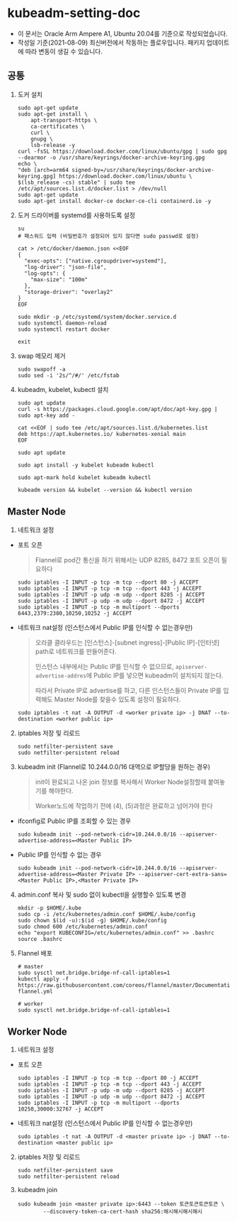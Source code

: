 # kubeadm-setting-doc
- 이 문서는 Oracle Arm Ampere A1, Ubuntu 20.04를 기준으로 작성되었습니다.
- 작성일 기준(2021-08-09) 최신버전에서 작동하는 플로우입니다. 패키지 업데이트에 따라 변동이 생길 수 있습니다.


## 공통

1. 도커 설치
    ```
    sudo apt-get update
    sudo apt-get install \
        apt-transport-https \
        ca-certificates \
        curl \
        gnupg \
        lsb-release -y
    curl -fsSL https://download.docker.com/linux/ubuntu/gpg | sudo gpg --dearmor -o /usr/share/keyrings/docker-archive-keyring.gpg
    echo \
    "deb [arch=arm64 signed-by=/usr/share/keyrings/docker-archive-keyring.gpg] https://download.docker.com/linux/ubuntu \
    $(lsb_release -cs) stable" | sudo tee /etc/apt/sources.list.d/docker.list > /dev/null
    sudo apt-get update
    sudo apt-get install docker-ce docker-ce-cli containerd.io -y
    ```
2. 도커 드라이버를 systemd를 사용하도록 설정
    ```
    su
    # 패스워드 입력 (비밀번호가 설정되어 있지 않다면 sudo passwd로 설정)

    cat > /etc/docker/daemon.json <<EOF
    {
      "exec-opts": ["native.cgroupdriver=systemd"],
      "log-driver": "json-file",
      "log-opts": {
        "max-size": "100m"
      },
      "storage-driver": "overlay2"
    }
    EOF

    sudo mkdir -p /etc/systemd/system/docker.service.d
    sudo systemctl daemon-reload
    sudo systemctl restart docker

    exit
    ```

3. swap 메모리 제거
    ```
    sudo swapoff -a
    sudo sed -i '2s/^/#/' /etc/fstab
    ```

4. kubeadm, kubelet, kubectl 설치
    ```
    sudo apt update
    curl -s https://packages.cloud.google.com/apt/doc/apt-key.gpg | sudo apt-key add -

    cat <<EOF | sudo tee /etc/apt/sources.list.d/kubernetes.list
    deb https://apt.kubernetes.io/ kubernetes-xenial main
    EOF

    sudo apt update

    sudo apt install -y kubelet kubeadm kubectl

    sudo apt-mark hold kubelet kubeadm kubectl

    kubeadm version && kubelet --version && kubectl version

    ```
## Master Node
1. 네트워크 설정
- 포트 오픈
    > Flannel로 pod간 통신을 하기 위해서는 UDP 8285, 8472 포트 오픈이 필요하다
    
    ```
    sudo iptables -I INPUT -p tcp -m tcp --dport 80 -j ACCEPT
    sudo iptables -I INPUT -p tcp -m tcp --dport 443 -j ACCEPT
    sudo iptables -I INPUT -p udp -m udp --dport 8285 -j ACCEPT
    sudo iptables -I INPUT -p udp -m udp --dport 8472 -j ACCEPT
    sudo iptables -I INPUT -p tcp -m multiport --dports 6443,2379:2380,10250,10252 -j ACCEPT
    ```
- 네트워크 nat설정 (인스턴스에서 Public IP를 인식할 수 없는경우만)
    > 오라클 클라우드는 [인스턴스]-[subnet ingress]-[Public IP]-[인터넷] path로 네트워크를 만들어준다.
    > 
    > 인스턴스 내부에서는 Public IP를 인식할 수 없으므로, `apiserver-advertise-addres`에 Public IP를 넣으면 kubeadm이 설치되지 않는다.
    >
    > 따라서 Private IP로 advertise를 하고, 다른 인스턴스들이 Private IP를 입력해도 Master Node를 찾을수 있도록 설정이 필요하다.
    ```
    sudo iptables -t nat -A OUTPUT -d <worker private ip> -j DNAT --to-destination <worker public ip>
    ```

2. iptables 저장 및 리로드
    ```
    sudo netfilter-persistent save
    sudo netfilter-persistent reload
    ```

3. kubeadm init (Flannel로 10.244.0.0/16 대역으로 IP할당을 원하는 경우)
    > init이 완료되고 나온 join 정보를 복사해서 Worker Node설정할때 붙여놓기를 해야한다.
    > 
    > Worker노드에 작업하기 전에 (4), (5)과정은 완료하고 넘어가야 한다
- ifconfig로 Public IP를 조회할 수 있는 경우 
    ```
    sudo kubeadm init --pod-network-cidr=10.244.0.0/16 --apiserver-advertise-address=<Master Public IP>
    ```
- Public IP를 인식할 수 없는 경우
    ```
    sudo kubeadm init --pod-network-cidr=10.244.0.0/16 --apiserver-advertise-address=<Master Private IP> --apiserver-cert-extra-sans=<Master Public IP>,<Master Private IP>
    ```


4. admin.conf 복사 및 sudo 없이 kubectl을 실행할수 있도록 변경
    ```
    mkdir -p $HOME/.kube
    sudo cp -i /etc/kubernetes/admin.conf $HOME/.kube/config
    sudo chown $(id -u):$(id -g) $HOME/.kube/config
    sudo chmod 600 /etc/kubernetes/admin.conf
    echo "export KUBECONFIG=/etc/kubernetes/admin.conf" >> .bashrc
    source .bashrc
    ```

5. Flannel 배포
    ```
    # master
    sudo sysctl net.bridge.bridge-nf-call-iptables=1
    kubectl apply -f https://raw.githubusercontent.com/coreos/flannel/master/Documentation/kube-flannel.yml
    ```
    ```
    # worker
    sudo sysctl net.bridge.bridge-nf-call-iptables=1
    ```

## Worker Node

1. 네트워크 설정
- 포트 오픈
    ```
    sudo iptables -I INPUT -p tcp -m tcp --dport 80 -j ACCEPT
    sudo iptables -I INPUT -p tcp -m tcp --dport 443 -j ACCEPT
    sudo iptables -I INPUT -p udp -m udp --dport 8285 -j ACCEPT
    sudo iptables -I INPUT -p udp -m udp --dport 8472 -j ACCEPT
    sudo iptables -I INPUT -p tcp -m multiport --dports 10250,30000:32767 -j ACCEPT
    ```
- 네트워크 nat설정 (인스턴스에서 Public IP를 인식할 수 없는경우만)
    ```
    sudo iptables -t nat -A OUTPUT -d <master private ip> -j DNAT --to-destination <master public ip>
    ```

2. iptables 저장 및 리로드
    ```
    sudo netfilter-persistent save
    sudo netfilter-persistent reload
    ```

3. kubeadm join
    ```
    sudo kubeadm join <master private ip>:6443 --token 토큰토큰토큰토큰 \
            --discovery-token-ca-cert-hash sha256:해시해시해시해시
    ```

